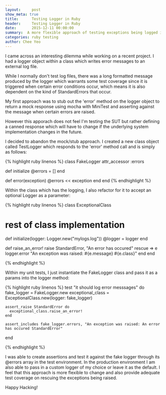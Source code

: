 ```yaml
---
layout:     post
show_meta: true
title:      Testing Logger in Ruby
header:     Testing Logger in Ruby
date:       2015-12-11 00:00:00
summary:  A more flexible approach of testing exceptions being logged in Ruby
categories: ruby testing
author: Chee Yeo
---
```


I came across an interesting dilemma while working on a recent project. I had a logger object within a class which writes error messages to an external log file.

While I normally don't test log files, there was a long formatted message produced by the logger which warrants some test coverage since it is triggered when certain error conditions occur, which means it is also dependent on the kind of StandardErrors that occur.

My first approach was to stub out the 'error' method on the logger object to return a mock response using mocha with MiniTest and asserting against the message when certain errors are raised.

However this apporach does not feel I'm testing the SUT but rather defining a canned response which will have to change if the underlying system implementation changes in the future.

I decided to abandon the mock/stub approach. I created a new class object called TestLogger which responds to the 'error' method call and is simply as follows:


{% highlight ruby linenos %}
class FakeLogger
  attr_accessor :errors

  def initialize
    @errors = []
  end

  def error(exception)
    @errors << exception
  end
end
{% endhighlight %}

Within the class which has the logging, I also refactor for it to accept an optional Logger as a parameter:

{% highlight ruby linenos %}
class ExceptionalClass
  # rest of class implementation

  def initialize(logger: Logger.new("mylogs.log"))
    @logger = logger
  end

  def raise_an_error!
    raise StandardError, "An error has occured"
  rescue => e
    logger.error "An exception was raised: #{e.message} #{e.class}"
  end
end

{% endhighlight %}

Within my unit tests, I just instantiate the FakeLogger class and pass it as a params into the logger method:

{% highlight ruby linenos %}
  test "it should log error messsages" do
    fake_logger = FakeLogger.new
    exceptional_class = ExceptionalClass.new(logger: fake_logger)

    assert_raise StandardError do
      exceptional_class.raise_an_error!
    end

    assert_includes fake_logger.errors, "An exception was raised: An error has occured StandardError"
  end

{% endhighlight %}

I was able to create assertions and test it against the fake logger through its @errors array in the test environment. In the production environment I am also able to pass in a custom logger of my choice or leave it as the default. I feel that this approach is more flexible to change and also provide adequate test coverage on rescuing the exceptions being raised.

Happy Hacking!
